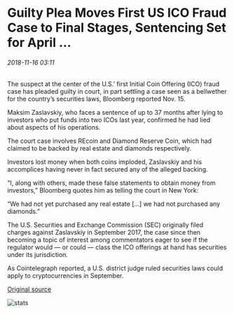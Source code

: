 # Guilty Plea Moves First US ICO Fraud Case to Final Stages, Sentencing Set for April ...

###### 2018-11-16 03:11

The suspect at the center of the U.S.’ first Initial Coin Offering (ICO) fraud case has pleaded guilty in court, in part settling a case seen as a bellwether for the country’s securities laws, Bloomberg reported Nov. 15.

Maksim Zaslavskiy, who faces a sentence of up to 37 months after lying to investors who put funds into two ICOs last year, confirmed he had lied about aspects of his operations.

The court case involves REcoin and Diamond Reserve Coin, which had claimed to be backed by real estate and diamonds respectively.

Investors lost money when both coins imploded, Zaslavskiy and his accomplices having never in fact secured any of the alleged backing.

“I, along with others, made these false statements to obtain money from investors,” Bloomberg quotes him as telling the court in New York:

“We had not yet purchased any real estate \[...\] we had not purchased any diamonds.”

The U.S. Securities and Exchange Commission (SEC) originally filed charges against Zaslavskiy in September 2017, the case since then becoming a topic of interest among commentators eager to see if the regulator would — or could — class the ICO offerings at hand has securities under its jurisdiction.

As Cointelegraph reported, a U.S. district judge ruled securities laws could apply to cryptocurrencies in September.

[Original source](https://cointelegraph.com/news/guilty-plea-moves-first-us-ico-fraud-case-to-final-stages-sentencing-set-for-april)

![stats](https://c.statcounter.com/11760860/0/a89fa40b/1/ "stats")